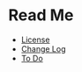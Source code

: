# Read Me
* [License](src/site/markdown/license.md)
* [Change Log](src/site/markdown/changelog.md)
* [To Do](src/site/markdown/index.md)
